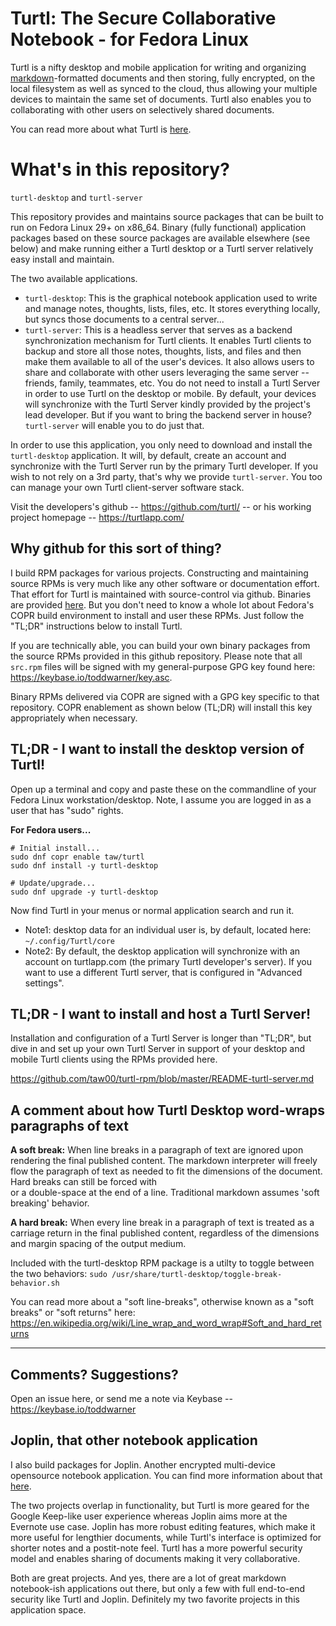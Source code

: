 # Turtl: The Secure Collaborative Notebook - for Fedora Linux

Turtl is a nifty desktop and mobile application for writing and organizing
[markdown](https://en.wikipedia.org/wiki/Markdown)-formatted documents and then
storing, fully encrypted, on the local filesystem as well as synced to the
cloud, thus allowing your multiple devices to maintain the same set of
documents. Turtl also enables you to collaborating with other users on
selectively shared documents.

You can read more about what Turtl is [here](https://turtlapp.com).

# What's in this repository?

`turtl-desktop` and `turtl-server`

This repository provides and maintains source packages that can be built to run
on Fedora Linux 29+ on x86_64. Binary (fully functional) application packages
based on these source packages are available elsewhere (see below) and make
running either a Turtl desktop or a Turtl server relatively easy install and
maintain.

The two available applications.

- `turtl-desktop`: This is the graphical notebook application used to write and
  manage notes, thoughts, lists, files, etc. It stores everything locally, but
  syncs those documents to a central server...
- `turtl-server`: This is a headless server that serves as a backend
  synchronization mechanism for Turtl clients. It enables Turtl clients to
  backup and store all those notes, thoughts, lists, and files and then make them
  available to all of the user's devices. It also allows users to share and
  collaborate with other users leveraging the same server -- friends, family,
  teammates, etc. You do not need to install a Turtl Server in order to use Turtl
  on the desktop or mobile. By default, your devices will synchronize with the
  Turtl Server kindly provided by the project's lead developer. But if you want
  to bring the backend server in house? `turtl-server` will enable you to do just
  that.

In order to use this application, you only need to download and install the
`turtl-desktop` application. It will, by default, create an account and
synchronize with the Turtl Server run by the primary Turtl developer. If you
wish to not rely on a 3rd party, that's why we provide `turtl-server`. You too
can manage your own Turtl client-server software stack.

Visit the developers's github -- https://github.com/turtl/ -- or his working
project homepage -- https://turtlapp.com/

## Why github for this sort of thing?

I build RPM packages for various projects. Constructing and maintaining source
RPMs is very much like any other software or documentation effort. That effort
for Turtl is maintained with source-control via github. Binaries are provided
[here](https://copr.fedorainfracloud.org/coprs/taw/turtl/). But you don't need
to know a whole lot about Fedora's COPR build environment to install and user
these RPMs. Just follow the "TL;DR" instructions below to install Turtl.

If you are technically able, you can build your own binary packages from the
source RPMs provided in this github repository. Please note that all `src.rpm`
files will be signed with my general-purpose GPG key found here:
<https://keybase.io/toddwarner/key.asc>.

Binary RPMs delivered via COPR are signed with a GPG key specific to that
repository. COPR enablement as shown below (TL;DR) will install this key
appropriately when necessary.

## TL;DR - I want to install the desktop version of Turtl!

Open up a terminal and copy and paste these on the commandline of your Fedora
Linux workstation/desktop. Note, I assume you are logged in as a user that has
"sudo" rights.

**For Fedora users...**
```
# Initial install...
sudo dnf copr enable taw/turtl
sudo dnf install -y turtl-desktop
```
```
# Update/upgrade...
sudo dnf upgrade -y turtl-desktop
```

Now find Turtl in your menus or normal application search and run it.

* Note1: desktop data for an individual user is, by default, located here:
  `~/.config/Turtl/core`
* Note2: By default, the desktop application will synchronize with an account
  on turtlapp.com (the primary Turtl developer's server). If you want to use a
  different Turtl server, that is configured in "Advanced settings".

## TL;DR - I want to install and host a Turtl Server!

Installation and configuration of a Turtl Server is longer than "TL;DR", but
dive in and set up your own Turtl Server in support of your desktop and mobile
Turtl clients using the RPMs provided here.

<https://github.com/taw00/turtl-rpm/blob/master/README-turtl-server.md>

## A comment about how Turtl Desktop word-wraps paragraphs of text

**A soft break:** When line breaks in a paragraph of text are ignored upon
rendering the final published content. The markdown interpreter will freely flow the
paragraph of text as needed to fit the dimensions of the document. Hard breaks
can still be forced with <br/> or a double-space at the end of a line.
Traditional markdown assumes 'soft breaking' behavior.

**A hard break:** When every line break in a paragraph of text is treated as a
carriage return in the final published content, regardless of the dimensions
and margin spacing of the output medium.

Included with the turtl-desktop RPM package is a utilty to toggle between the
two behaviors: `sudo /usr/share/turtl-desktop/toggle-break-behavior.sh`

You can read more about a "soft line-breaks", otherwise known as a "soft breaks" or "soft
returns" here:
<https://en.wikipedia.org/wiki/Line_wrap_and_word_wrap#Soft_and_hard_returns>

---

## Comments? Suggestions?
Open an issue here, or send me a note via Keybase -- https://keybase.io/toddwarner

## Joplin, that other notebook application

I also build packages for Joplin. Another encrypted multi-device opensource
notebook application.  You can find more information about that
[here](https://github.com/taw00/joplin-rpm).

The two projects overlap in functionality, but Turtl is more geared for the
Google Keep-like user experience whereas Joplin aims more at the Evernote use
case.  Joplin has more robust editing features, which make it more useful for
lengthier documents, while Turtl's interface is optimized for shorter notes and
a postit-note feel. Turtl has a more powerful security model and enables
sharing of documents making it very collaborative.

Both are great projects. And yes, there are a lot of great markdown
notebook-ish applications out there, but only a few with full end-to-end
security like Turtl and Joplin. Definitely my two favorite projects in this
application space.

